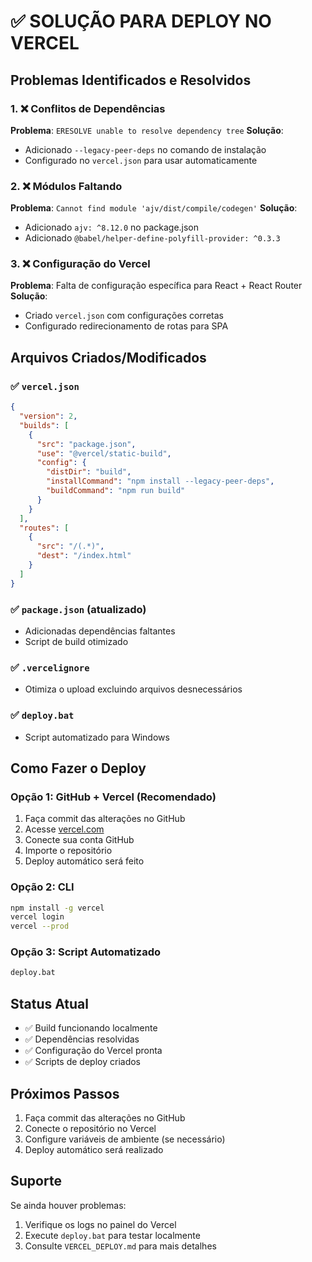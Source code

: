 # ✅ SOLUÇÃO PARA DEPLOY NO VERCEL

## Problemas Identificados e Resolvidos

### 1. ❌ Conflitos de Dependências
**Problema**: `ERESOLVE unable to resolve dependency tree`
**Solução**: 
- Adicionado `--legacy-peer-deps` no comando de instalação
- Configurado no `vercel.json` para usar automaticamente

### 2. ❌ Módulos Faltando
**Problema**: `Cannot find module 'ajv/dist/compile/codegen'`
**Solução**: 
- Adicionado `ajv: ^8.12.0` no package.json
- Adicionado `@babel/helper-define-polyfill-provider: ^0.3.3`

### 3. ❌ Configuração do Vercel
**Problema**: Falta de configuração específica para React + React Router
**Solução**: 
- Criado `vercel.json` com configurações corretas
- Configurado redirecionamento de rotas para SPA

## Arquivos Criados/Modificados

### ✅ `vercel.json`
```json
{
  "version": 2,
  "builds": [
    {
      "src": "package.json",
      "use": "@vercel/static-build",
      "config": {
        "distDir": "build",
        "installCommand": "npm install --legacy-peer-deps",
        "buildCommand": "npm run build"
      }
    }
  ],
  "routes": [
    {
      "src": "/(.*)",
      "dest": "/index.html"
    }
  ]
}
```

### ✅ `package.json` (atualizado)
- Adicionadas dependências faltantes
- Script de build otimizado

### ✅ `.vercelignore`
- Otimiza o upload excluindo arquivos desnecessários

### ✅ `deploy.bat`
- Script automatizado para Windows

## Como Fazer o Deploy

### Opção 1: GitHub + Vercel (Recomendado)
1. Faça commit das alterações no GitHub
2. Acesse [vercel.com](https://vercel.com)
3. Conecte sua conta GitHub
4. Importe o repositório
5. Deploy automático será feito

### Opção 2: CLI
```bash
npm install -g vercel
vercel login
vercel --prod
```

### Opção 3: Script Automatizado
```bash
deploy.bat
```

## Status Atual
- ✅ Build funcionando localmente
- ✅ Dependências resolvidas
- ✅ Configuração do Vercel pronta
- ✅ Scripts de deploy criados

## Próximos Passos
1. Faça commit das alterações no GitHub
2. Conecte o repositório no Vercel
3. Configure variáveis de ambiente (se necessário)
4. Deploy automático será realizado

## Suporte
Se ainda houver problemas:
1. Verifique os logs no painel do Vercel
2. Execute `deploy.bat` para testar localmente
3. Consulte `VERCEL_DEPLOY.md` para mais detalhes
